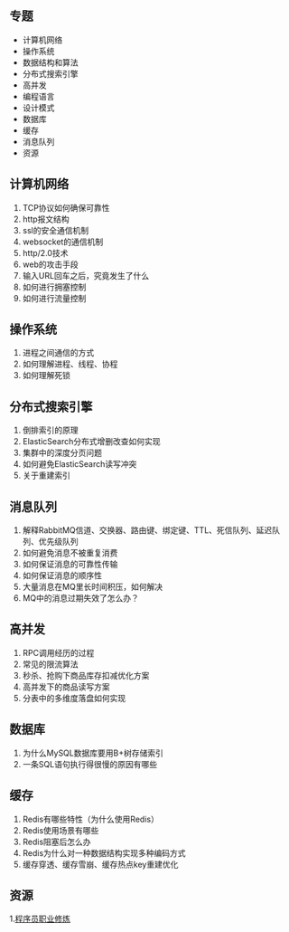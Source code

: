 ## 专题
- 计算机网络
- 操作系统
- 数据结构和算法
- 分布式搜索引擎
- 高并发
- 编程语言
- 设计模式
- 数据库
- 缓存
- 消息队列
- 资源

## 计算机网络
1. TCP协议如何确保可靠性
2. http报文结构
3. ssl的安全通信机制
4. websocket的通信机制
5. http/2.0技术
6. web的攻击手段
7. 输入URL回车之后，究竟发生了什么
7. 如何进行拥塞控制
7. 如何进行流量控制

## 操作系统
1. 进程之间通信的方式
2. 如何理解进程、线程、协程
3. 如何理解死锁

## 分布式搜索引擎
1. 倒排索引的原理
2. ElasticSearch分布式增删改查如何实现
3. 集群中的深度分页问题
3. 如何避免ElasticSearch读写冲突
4. 关于重建索引

## 消息队列
1. 解释RabbitMQ信道、交换器、路由键、绑定键、TTL、死信队列、延迟队列、优先级队列
2. 如何避免消息不被重复消费
3. 如何保证消息的可靠性传输
4. 如何保证消息的顺序性
5. 大量消息在MQ里长时间积压，如何解决
6. MQ中的消息过期失效了怎么办？

## 高并发

1. RPC调用经历的过程
2. 常见的限流算法
3. 秒杀、抢购下商品库存扣减优化方案
4. 高并发下的商品读写方案
5. 分表中的多维度落盘如何实现

## 数据库

1. 为什么MySQL数据库要用B+树存储索引
2. 一条SQL语句执行得很慢的原因有哪些

## 缓存

1. Redis有哪些特性（为什么使用Redis）
2. Redis使用场景有哪些
3. Redis阻塞后怎么办
4. Redis为什么对一种数据结构实现多种编码方式
5. 缓存穿透、缓存雪崩、缓存热点key重建优化

## 资源
1.[程序员职业修炼](https://awesome-programming-books.github.io/)